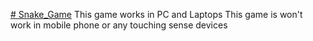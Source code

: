 [﻿# Snake_Game](https://snake-game-lemon-pi.vercel.app/)
This game works in PC and Laptops
This game is won't work in mobile phone or any touching sense devices
